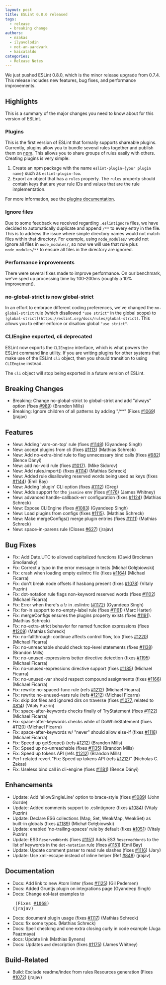 ```yaml
---
layout: post
title: ESLint 0.8.0 released
tags:
  - release
  - breaking change
authors:
  - nzakas
  - ilyavolodin
  - not-an-aardvark
  - kaicataldo
categories:
  - Release Notes
---
```


We just pushed ESLint 0.8.0, which is the minor release upgrade from 0.7.4. This release includes new features, bug fixes, and performance improvements.

## Highlights

This is a summary of the major changes you need to know about for this version of ESLint.

### Plugins

This is the first version of ESLint that formally supports shareable plugins. Currently, plugins allow you to bundle several rules together and publish them on [npm](https://npmjs.org). This allows you to share groups of rules easily with others. Creating plugins is very simple:

1. Create an npm package with the name `eslint-plugin-{your plugin name}` such as `eslint-plugin-foo`.
2. Export an object that has a `rules` property. The `rules` property should contain keys that are your rule IDs and values that are the rule implementation.

For more information, see the [plugins documentation](https://eslint.org/docs/developer-guide/working-with-plugins).

### Ignore files

Due to some feedback we received regarding `.eslintignore` files, we have decided to automatically duplicate and append `/**` to every entry in the file. This is to address the issue where simple directory names would not match files within that directory. For example, using `node_modules/` would not ignore all files in `node_modules/`, so now we will use that rule plus `node_modules/**` to ensure all files in the directory are ignored.

### Performance improvements

There were several fixes made to improve performance. On our benchmark, we've sped up processing time by 100-200ms (roughly a 10% improvement).

### no-global-strict is now global-strict

In an effort to embrace different coding preferences, we've changed the `no-global-strict` rule (which disallowed `"use strict"` in the global scope) to `[global-strict](https://eslint.org/docs/rules/global-strict)`. This allows you to either enforce or disallow global `"use strict"`.

### CLIEngine exported, cli deprecated

ESLint now exports the `CLIEngine` interface, which is what powers the ESLint command line utility. If you are writing plugins for other systems that make use of the ESLint `cli` object, then you should transition to using `CLIEngine` instead.

The `cli` object will stop being exported in a future version of ESLint.

## Breaking Changes

* Breaking: Change no-global-strict to global-strict and add "always" option (fixes [#989](https://github.com/eslint/eslint/issues/989)) (Brandon Mills)
* Breaking: Ignore children of all patterns by adding "/**" (Fixes [#1069](https://github.com/eslint/eslint/issues/1069)) (jrajav)

## Features

* New:  Adding 'vars-on-top' rule (fixes [#1148](https://github.com/eslint/eslint/issues/1148)) (Gyandeep Singh)
* New: accept plugins from cli (fixes [#1113](https://github.com/eslint/eslint/issues/1113)) (Mathias Schreck)
* New: Add no-extra-bind rule to flag unnecessary bind calls (fixes [#982](https://github.com/eslint/eslint/issues/982)) (Bence Dányi)
* New: add no-void rule (fixes [#1017](https://github.com/eslint/eslint/issues/1017)). (Mike Sidorov)
* New: Add rules.import() (fixes [#1114](https://github.com/eslint/eslint/issues/1114)) (Mathias Schreck)
* New: Added rule disallowing reserved words being used as keys (fixes [#1144](https://github.com/eslint/eslint/issues/1144)) (Emil Bay)
* New: Adding 'plugin' CLI option (fixes [#1112](https://github.com/eslint/eslint/issues/1112)) (Greg)
* New: Adds support for the `jasmine` env (fixes [#1176](https://github.com/eslint/eslint/issues/1176)) (James Whitney)
* New: advanced handle-callback-err configuration (fixes [#1124](https://github.com/eslint/eslint/issues/1124)) (Mathias Schreck)
* New: Expose CLIEngine (fixes [#1083](https://github.com/eslint/eslint/issues/1083)) (Gyandeep Singh)
* New: Load plugins from configs (fixes [#1115](https://github.com/eslint/eslint/issues/1115)). (Mathias Schreck)
* New: Make mergeConfigs() merge plugin entries (fixes [#1111](https://github.com/eslint/eslint/issues/1111)) (Mathias Schreck)
* New: space-in-parens rule (Closes [#627](https://github.com/eslint/eslint/issues/627)) (jrajav)

## Bug Fixes

* Fix: Add Date.UTC to allowed capitalized functions (David Brockman Smoliansky)
* Fix: Correct a typo in the error message in tests (Michał Gołębiowski)
* Fix: crash when loading empty eslintrc file (fixes [#1164](https://github.com/eslint/eslint/issues/1164)) (Michael Ficarra)
* Fix: don't break node offsets if hasbang present (fixes [#1078](https://github.com/eslint/eslint/issues/1078)) (Vitaly Puzrin)
* Fix: dot-notation rule flags non-keyword reserved words (fixes [#1102](https://github.com/eslint/eslint/issues/1102)) (Michael Ficarra)
* Fix: Error when there's a \r in .eslintrc ([#1172](https://github.com/eslint/eslint/issues/1172)) (Gyandeep Singh)
* Fix: for-in support to no-empty-label rule (fixes [#1161](https://github.com/eslint/eslint/issues/1161)) (Marc Harter)
* Fix: mergeConfigs ensures the plugins property exists (fixes [#1191](https://github.com/eslint/eslint/issues/1191)). (Mathias Schreck)
* Fix: no-extra-strict behavior for named function expressions (fixes [#1209](https://github.com/eslint/eslint/issues/1209)) (Mathias Schreck)
* Fix: no-fallthrough: continue affects control flow, too (fixes [#1220](https://github.com/eslint/eslint/issues/1220)) (Michael Ficarra)
* Fix: no-unreachable should check top-level statements (fixes [#1138](https://github.com/eslint/eslint/issues/1138)) (Brandon Mills)
* Fix: no-unused-expressions better directive detection (fixes [#1195](https://github.com/eslint/eslint/issues/1195)) (Michael Ficarra)
* Fix: no-unused-expressions directive support (fixes [#1185](https://github.com/eslint/eslint/issues/1185)) (Michael Ficarra)
* Fix: no-unused-var should respect compound assignments (fixes [#1166](https://github.com/eslint/eslint/issues/1166)) (Michael Ficarra)
* Fix: rewrite no-spaced-func rule (refs [#1212](https://github.com/eslint/eslint/issues/1212)) (Michael Ficarra)
* Fix: rewrite no-unused-vars rule (refs [#1212](https://github.com/eslint/eslint/issues/1212)) (Michael Ficarra)
* Fix: skip dot files and ignored dirs on traverse (fixes [#1077](https://github.com/eslint/eslint/issues/1077), related to [#814](https://github.com/eslint/eslint/issues/814)) (Vitaly Puzrin)
* Fix: space-after-keywords checks finally of TryStatement (fixes [#1122](https://github.com/eslint/eslint/issues/1122)) (Michael Ficarra)
* Fix: space-after-keywords checks while of DoWhileStatement (fixes [#1120](https://github.com/eslint/eslint/issues/1120)) (Michael Ficarra)
* Fix: space-after-keywords w/ "never" should allow else-if (fixes [#1118](https://github.com/eslint/eslint/issues/1118)) (Michael Ficarra)
* Fix: Speed up getScope() (refs [#1212](https://github.com/eslint/eslint/issues/1212)) (Brandon Mills)
* Fix: Speed up no-unreachable (fixes [#1135](https://github.com/eslint/eslint/issues/1135)) (Brandon Mills)
* Fix: Speed up tokens API (refs [#1212](https://github.com/eslint/eslint/issues/1212)) (Brandon Mills)
* Perf-related revert "Fix: Speed up tokens API (refs [#1212](https://github.com/eslint/eslint/issues/1212))" (Nicholas C. Zakas)
* Fix: Useless bind call in cli-engine (fixes [#1181](https://github.com/eslint/eslint/issues/1181)) (Bence Dányi)

## Enhancements

* Update: Add 'allowSingleLine' option to brace-style (fixes [#1089](https://github.com/eslint/eslint/issues/1089)) (John Gozde)
* Update: Added comments support to .eslintignore (fixes [#1084](https://github.com/eslint/eslint/issues/1084)) (Vitaly Puzrin)
* Update: Declare ES6 collections (Map, Set, WeakMap, WeakSet) as built-in globals (fixes [#1189](https://github.com/eslint/eslint/issues/1189)) (Michał Gołębiowski)
* Update: enabled 'no-trailing-spaces' rule by default (fixes [#1051](https://github.com/eslint/eslint/issues/1051)) (Vitaly Puzrin)
* Update: ES3 `ReservedWord`s (fixes [#1151](https://github.com/eslint/eslint/issues/1151)) Adds ES3 `ReservedWord`s to the list of keywords in the `dot-notation` rule (fixes [#1151](https://github.com/eslint/eslint/issues/1151)) (Emil Bay)
* Update: Update comment parser to read rule slashes (fixes [#1116](https://github.com/eslint/eslint/issues/1116)) (Jary)
* Update: Use xml-escape instead of inline helper (Ref [#848](https://github.com/eslint/eslint/issues/848)) (jrajav)

## Documentation

* Docs: Add link to new Atom linter (fixes [#1125](https://github.com/eslint/eslint/issues/1125)) (Gil Pedersen)
* Docs: Added Gruntjs plugin on integrations page (Gyandeep Singh)
* Docs: Change eol-last examples to <pre> (Fixes [#1068](https://github.com/eslint/eslint/issues/1068)) (jrajav)
* Docs: document plugin usage (fixes [#1117](https://github.com/eslint/eslint/issues/1117)) (Mathias Schreck)
* Docs: fix some typos. (Mathias Schreck)
* Docs: Spell checking and one extra closing curly in code example (Juga Paazmaya)
* docs: Update link (Mathias Bynens)
* Docs: Updates `amd` description (fixes [#1175](https://github.com/eslint/eslint/issues/1175)) (James Whitney)

## Build-Related

* Build: Exclude readme/index from rules Resources generation (Fixes [#1072](https://github.com/eslint/eslint/issues/1072)) (jrajav)
